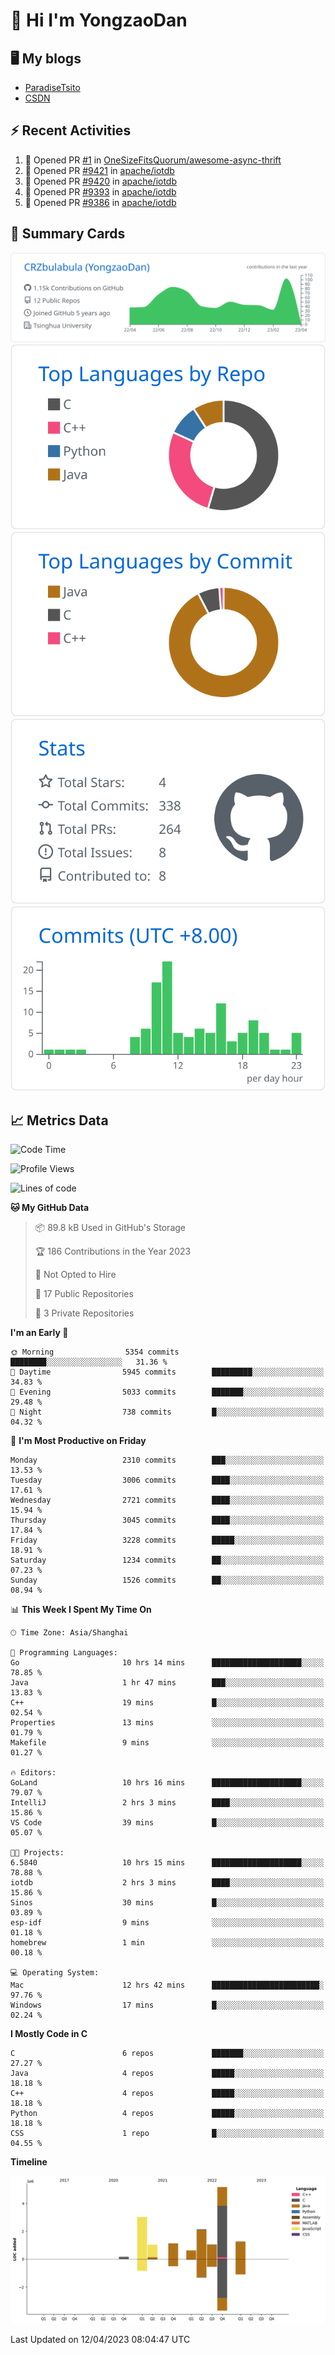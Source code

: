 # 👋 Hi I'm YongzaoDan

## 🖥 My blogs
  + [ParadiseTsito](https://www.paradisetsito.love/)
  + [CSDN](https://blog.csdn.net/CRZbulabula?type=blog)

## ⚡ Recent Activities
<!--START_SECTION:activity-->
1. 💪 Opened PR [#1](https://github.com/OneSizeFitsQuorum/awesome-async-thrift/pull/1) in [OneSizeFitsQuorum/awesome-async-thrift](https://github.com/OneSizeFitsQuorum/awesome-async-thrift)
2. 💪 Opened PR [#9421](https://github.com/apache/iotdb/pull/9421) in [apache/iotdb](https://github.com/apache/iotdb)
3. 💪 Opened PR [#9420](https://github.com/apache/iotdb/pull/9420) in [apache/iotdb](https://github.com/apache/iotdb)
4. 💪 Opened PR [#9393](https://github.com/apache/iotdb/pull/9393) in [apache/iotdb](https://github.com/apache/iotdb)
5. 💪 Opened PR [#9386](https://github.com/apache/iotdb/pull/9386) in [apache/iotdb](https://github.com/apache/iotdb)
<!--END_SECTION:activity-->

## 🎑 Summary Cards

[![](https://raw.githubusercontent.com/CRZbulabula/CRZbulabula/main/profile-summary-card-output/github/0-profile-details.svg)](https://github.com/vn7n24fzkq/github-profile-summary-cards)
[![](https://raw.githubusercontent.com/CRZbulabula/CRZbulabula/main/profile-summary-card-output/github/1-repos-per-language.svg)](https://github.com/vn7n24fzkq/github-profile-summary-cards) [![](https://raw.githubusercontent.com/CRZbulabula/CRZbulabula/main/profile-summary-card-output/github/2-most-commit-language.svg)](https://github.com/vn7n24fzkq/github-profile-summary-cards)
[![](https://raw.githubusercontent.com/CRZbulabula/CRZbulabula/main/profile-summary-card-output/github/3-stats.svg)](https://github.com/vn7n24fzkq/github-profile-summary-cards) [![](https://raw.githubusercontent.com/CRZbulabula/CRZbulabula/main/profile-summary-card-output/github/4-productive-time.svg)](https://github.com/vn7n24fzkq/github-profile-summary-cards)

## 📈 Metrics Data

<!--START_SECTION:waka-->
![Code Time](http://img.shields.io/badge/Code%20Time-48%20hrs%2022%20mins-blue)

![Profile Views](http://img.shields.io/badge/Profile%20Views-2-blue)

![Lines of code](https://img.shields.io/badge/From%20Hello%20World%20I%27ve%20Written-15.6%20million%20lines%20of%20code-blue)

**🐱 My GitHub Data** 

> 📦 89.8 kB Used in GitHub's Storage 
 > 
> 🏆 186 Contributions in the Year 2023
 > 
> 🚫 Not Opted to Hire
 > 
> 📜 17 Public Repositories 
 > 
> 🔑 3 Private Repositories 
 > 
**I'm an Early 🐤** 

```text
🌞 Morning                5354 commits        ████████░░░░░░░░░░░░░░░░░   31.36 % 
🌆 Daytime                5945 commits        █████████░░░░░░░░░░░░░░░░   34.83 % 
🌃 Evening                5033 commits        ███████░░░░░░░░░░░░░░░░░░   29.48 % 
🌙 Night                  738 commits         █░░░░░░░░░░░░░░░░░░░░░░░░   04.32 % 
```
📅 **I'm Most Productive on Friday** 

```text
Monday                   2310 commits        ███░░░░░░░░░░░░░░░░░░░░░░   13.53 % 
Tuesday                  3006 commits        ████░░░░░░░░░░░░░░░░░░░░░   17.61 % 
Wednesday                2721 commits        ████░░░░░░░░░░░░░░░░░░░░░   15.94 % 
Thursday                 3045 commits        ████░░░░░░░░░░░░░░░░░░░░░   17.84 % 
Friday                   3228 commits        █████░░░░░░░░░░░░░░░░░░░░   18.91 % 
Saturday                 1234 commits        ██░░░░░░░░░░░░░░░░░░░░░░░   07.23 % 
Sunday                   1526 commits        ██░░░░░░░░░░░░░░░░░░░░░░░   08.94 % 
```


📊 **This Week I Spent My Time On** 

```text
🕑︎ Time Zone: Asia/Shanghai

💬 Programming Languages: 
Go                       10 hrs 14 mins      ████████████████████░░░░░   78.85 % 
Java                     1 hr 47 mins        ███░░░░░░░░░░░░░░░░░░░░░░   13.83 % 
C++                      19 mins             █░░░░░░░░░░░░░░░░░░░░░░░░   02.54 % 
Properties               13 mins             ░░░░░░░░░░░░░░░░░░░░░░░░░   01.79 % 
Makefile                 9 mins              ░░░░░░░░░░░░░░░░░░░░░░░░░   01.27 % 

🔥 Editors: 
GoLand                   10 hrs 16 mins      ████████████████████░░░░░   79.07 % 
IntelliJ                 2 hrs 3 mins        ████░░░░░░░░░░░░░░░░░░░░░   15.86 % 
VS Code                  39 mins             █░░░░░░░░░░░░░░░░░░░░░░░░   05.07 % 

🐱‍💻 Projects: 
6.5840                   10 hrs 15 mins      ████████████████████░░░░░   78.88 % 
iotdb                    2 hrs 3 mins        ████░░░░░░░░░░░░░░░░░░░░░   15.86 % 
Sinos                    30 mins             █░░░░░░░░░░░░░░░░░░░░░░░░   03.89 % 
esp-idf                  9 mins              ░░░░░░░░░░░░░░░░░░░░░░░░░   01.18 % 
homebrew                 1 min               ░░░░░░░░░░░░░░░░░░░░░░░░░   00.18 % 

💻 Operating System: 
Mac                      12 hrs 42 mins      ████████████████████████░   97.76 % 
Windows                  17 mins             █░░░░░░░░░░░░░░░░░░░░░░░░   02.24 % 
```

**I Mostly Code in C** 

```text
C                        6 repos             ███████░░░░░░░░░░░░░░░░░░   27.27 % 
Java                     4 repos             █████░░░░░░░░░░░░░░░░░░░░   18.18 % 
C++                      4 repos             █████░░░░░░░░░░░░░░░░░░░░   18.18 % 
Python                   4 repos             █████░░░░░░░░░░░░░░░░░░░░   18.18 % 
CSS                      1 repo              █░░░░░░░░░░░░░░░░░░░░░░░░   04.55 % 
```



**Timeline**

![Lines of Code chart](https://raw.githubusercontent.com/CRZbulabula/CRZbulabula/main/assets/bar_graph.png)


 Last Updated on 12/04/2023 08:04:47 UTC
<!--END_SECTION:waka-->

